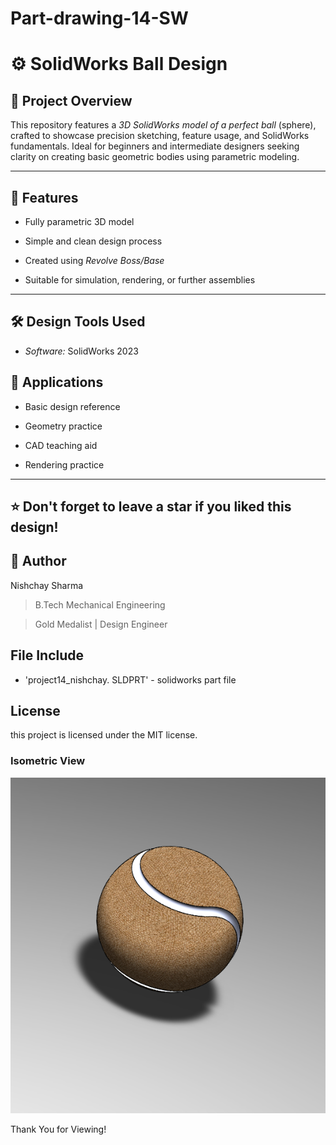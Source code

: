# Part-drawing-14-SW

# ⚙ SolidWorks Ball Design


## 🧰 Project Overview

This repository features a *3D SolidWorks model of a perfect ball* (sphere), crafted to showcase precision sketching, feature usage, and SolidWorks fundamentals. Ideal for beginners and intermediate designers seeking clarity on creating basic geometric bodies using parametric modeling.

---

## 📌 Features

- Fully parametric 3D model  

- Simple and clean design process  

- Created using *Revolve Boss/Base* 
 
- Suitable for simulation, rendering, or further assemblies  

---

## 🛠 Design Tools Used

- *Software:* SolidWorks 2023



## 🧪 Applications

- Basic design reference 
 
- Geometry practice  

- CAD teaching aid  

- Rendering practice  

---

## ⭐ Don't forget to leave a star if you liked this design!


## 🏅 Author

Nishchay Sharma

>B.Tech Mechanical Engineering

>Gold Medalist | Design Engineer

  



## File Include

- 'project14_nishchay.  SLDPRT' -
solidworks part file


## License

this project is licensed under the MIT license.

### Isometric View 
![Isometric View](14a.png)


Thank You for Viewing!
